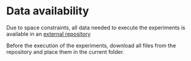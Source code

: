 # Data availability

Due to space constraints, all data needed to execute the experiments is available in an <a href="https://doi.org/10.5281/zenodo.7696454">external repository</a>

Before the execution of the experiments, download all files from the repository and place them in the current folder.
